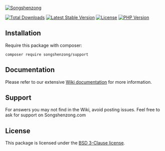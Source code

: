[![Songshenzong](https://cdn.songshenzong.com/images/logo.png)](https://songshenzong.com)

 
[![Total Downloads](https://poser.pugx.org/songshenzong/support/d/total.svg)](https://packagist.org/packages/songshenzong/support)
[![Latest Stable Version](https://poser.pugx.org/songshenzong/support/v/stable.svg)](https://packagist.org/packages/songshenzong/support)
[![License](https://poser.pugx.org/songshenzong/support/license.svg)](https://packagist.org/packages/songshenzong/support)
[![PHP Version](https://img.shields.io/packagist/php-v/songshenzong/support.svg)](https://packagist.org/packages/songshenzong/support)


## Installation

Require this package with composer:


```shell
composer require songshenzong/support
```

## Documentation

Please refer to our extensive [Wiki documentation](https://github.com/songshenzong/support/wiki) for more information.


## Support

For answers you may not find in the Wiki, avoid posting issues. Feel free to ask for support on Songshenzong.com


## License

This package is licensed under the [BSD 3-Clause license](http://opensource.org/licenses/BSD-3-Clause).
